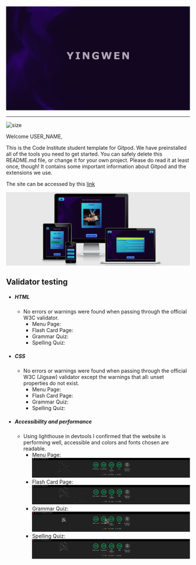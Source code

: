 ![Animal Shelter logo](documentation/yingwen_logo.png)

---



![size](https://img.shields.io/github/repo-size/IuliiaKonovalova/flash_cards?color=purple)




Welcome USER_NAME,

This is the Code Institute student template for Gitpod. We have preinstalled all of the tools you need to get started. You can safely delete this README.md file, or change it for your own project. Please do read it at least once, though! It contains some important information about Gitpod and the extensions we use. 

The site can be accessed by this [link](https://iuliiakonovalova.github.io/flash_cards/)

![Responsive Mockup](documentation/responsive_mockup.png)






## Validator testing
+ ##### HTML
    - No errors or warnings were found when passing through the official W3C validator.
      - Menu Page:
      - Flash Card Page:
      - Grammar Quiz:
      - Spelling Quiz:
    
+ ##### CSS
    - No errors or warnings were found when passing through the official W3C (Jigsaw) validator except the warnings that all: unset properties do not exist.
      - Menu Page:
      - Flash Card Page:
      - Grammar Quiz:
      - Spelling Quiz:

+ ##### Accessibility and performance 
    - Using lighthouse in devtools I confirmed that the website is performing well, accessible and colors and fonts chosen are readable.
      - Menu Page:
          ![Menu Page Performance Score](documentation/menu_page_performance.png)
      - Flash Card Page:
          ![Flash Cards Page Performance Score](documentation/flash_cards_performance.png)
      - Grammar Quiz:
          ![Grammar Quiz Page Performance Score](documentation/grammar_quiz_performance.png)
      - Spelling Quiz:
          ![Grammar Quiz Page Performance Score](documentation/spelling_quiz_performance.png)



